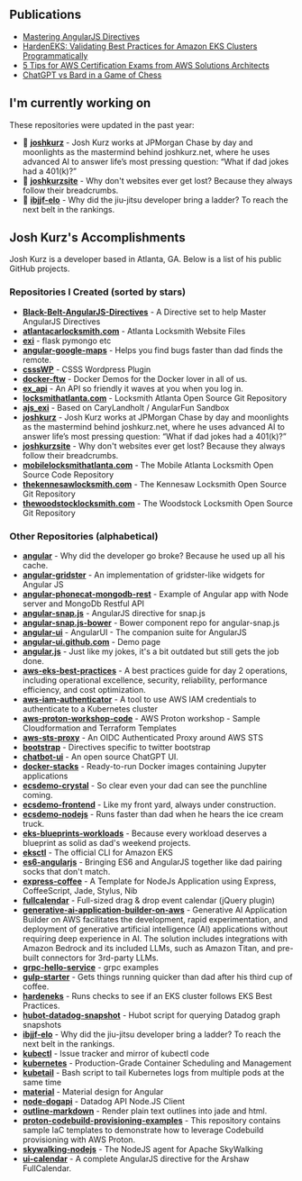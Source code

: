 ## Publications

- [Mastering AngularJS Directives](https://www.amazon.com/Mastering-AngularJS-Directives-Josh-Kurz/dp/178398158X/)
- [HardenEKS: Validating Best Practices for Amazon EKS Clusters Programmatically](https://aws.amazon.com/blogs/containers/hardeneks-validating-best-practices-for-amazon-eks-clusters-programmatically/)
- [5 Tips for AWS Certification Exams from AWS Solutions Architects](https://aws.amazon.com/blogs/training-and-certification/5-tips-for-aws-certification-exams-from-aws-solutions-architects/)
- [ChatGPT vs Bard in a Game of Chess](https://medium.com/@jkurz25/chatgpt-vs-bard-in-a-game-of-chess-b3bbd796bf76)

## I'm currently working on

These repositories were updated in the past year:

* 🚀 [**joshkurz**](https://github.com/joshkurz/joshkurz) - Josh Kurz works at JPMorgan Chase by day and moonlights as the mastermind behind joshkurz.net, where he uses advanced AI to answer life’s most pressing question: “What if dad jokes had a 401(k)?”
* 🚀 [**joshkurzsite**](https://github.com/joshkurz/joshkurzsite) - Why don't websites ever get lost? Because they always follow their breadcrumbs.
* 🚀 [**ibjjf-elo**](https://github.com/joshkurz/ibjjf-elo) - Why did the jiu-jitsu developer bring a ladder? To reach the next belt in the rankings.

## Josh Kurz's Accomplishments

Josh Kurz is a developer based in Atlanta, GA. Below is a list of his public GitHub projects.

### Repositories I Created (sorted by stars)
* [**Black-Belt-AngularJS-Directives**](https://github.com/joshkurz/Black-Belt-AngularJS-Directives) - A Directive set to help Master AngularJS Directives
* [**atlantacarlocksmith.com**](https://github.com/joshkurz/atlantacarlocksmith.com) - Atlanta Locksmith Website Files
* [**exi**](https://github.com/joshkurz/exi) - flask pymongo etc
* [**angular-google-maps**](https://github.com/joshkurz/angular-google-maps) - Helps you find bugs faster than dad finds the remote.
* [**csssWP**](https://github.com/joshkurz/csssWP) - CSSS Wordpress Plugin
* [**docker-ftw**](https://github.com/joshkurz/docker-ftw) - Docker Demos for the Docker lover in all of us.
* [**ex_api**](https://github.com/joshkurz/ex_api) - An API so friendly it waves at you when you log in.
* [**locksmithatlanta.com**](https://github.com/joshkurz/locksmithatlanta.com) - Locksmith Atlanta Open Source Git Repository
* [**ajs_exi**](https://github.com/joshkurz/ajs_exi) - Based on CaryLandholt / AngularFun Sandbox
* [**joshkurz**](https://github.com/joshkurz/joshkurz) - Josh Kurz works at JPMorgan Chase by day and moonlights as the mastermind behind joshkurz.net, where he uses advanced AI to answer life’s most pressing question: “What if dad jokes had a 401(k)?”
* [**joshkurzsite**](https://github.com/joshkurz/joshkurzsite) - Why don't websites ever get lost? Because they always follow their breadcrumbs.
* [**mobilelocksmithatlanta.com**](https://github.com/joshkurz/mobilelocksmithatlanta.com) - The Mobile Atlanta Locksmith Open Source Code Repository
* [**thekennesawlocksmith.com**](https://github.com/joshkurz/thekennesawlocksmith.com) - The Kennesaw Locksmith Open Source Git Repository
* [**thewoodstocklocksmith.com**](https://github.com/joshkurz/thewoodstocklocksmith.com) - The Woodstock Locksmith Open Source Git Repository

### Other Repositories (alphabetical)
* [**angular**](https://github.com/joshkurz/angular) - Why did the developer go broke? Because he used up all his cache.
* [**angular-gridster**](https://github.com/joshkurz/angular-gridster) - An implementation of gridster-like widgets for Angular JS
* [**angular-phonecat-mongodb-rest**](https://github.com/joshkurz/angular-phonecat-mongodb-rest) - Example of Angular app with Node server and MongoDb Restful API
* [**angular-snap.js**](https://github.com/joshkurz/angular-snap.js) - AngularJS directive for snap.js
* [**angular-snap.js-bower**](https://github.com/joshkurz/angular-snap.js-bower) - Bower component repo for angular-snap.js
* [**angular-ui**](https://github.com/joshkurz/angular-ui) - AngularUI - The companion suite for AngularJS
* [**angular-ui.github.com**](https://github.com/joshkurz/angular-ui.github.com) - Demo page
* [**angular.js**](https://github.com/joshkurz/angular.js) - Just like my jokes, it's a bit outdated but still gets the job done.
* [**aws-eks-best-practices**](https://github.com/joshkurz/aws-eks-best-practices) - A best practices guide for day 2 operations, including operational excellence, security, reliability, performance efficiency, and cost optimization.
* [**aws-iam-authenticator**](https://github.com/joshkurz/aws-iam-authenticator) - A tool to use AWS IAM credentials to authenticate to a Kubernetes cluster
* [**aws-proton-workshop-code**](https://github.com/joshkurz/aws-proton-workshop-code) - AWS Proton workshop - Sample Cloudformation and Terraform Templates
* [**aws-sts-proxy**](https://github.com/joshkurz/aws-sts-proxy) - An OIDC Authenticated Proxy around AWS STS
* [**bootstrap**](https://github.com/joshkurz/bootstrap) - Directives specific to twitter bootstrap
* [**chatbot-ui**](https://github.com/joshkurz/chatbot-ui) - An open source ChatGPT UI.
* [**docker-stacks**](https://github.com/joshkurz/docker-stacks) - Ready-to-run Docker images containing Jupyter applications
* [**ecsdemo-crystal**](https://github.com/joshkurz/ecsdemo-crystal) - So clear even your dad can see the punchline coming.
* [**ecsdemo-frontend**](https://github.com/joshkurz/ecsdemo-frontend) - Like my front yard, always under construction.
* [**ecsdemo-nodejs**](https://github.com/joshkurz/ecsdemo-nodejs) - Runs faster than dad when he hears the ice cream truck.
* [**eks-blueprints-workloads**](https://github.com/joshkurz/eks-blueprints-workloads) - Because every workload deserves a blueprint as solid as dad's weekend projects.
* [**eksctl**](https://github.com/joshkurz/eksctl) - The official CLI for Amazon EKS
* [**es6-angularjs**](https://github.com/joshkurz/es6-angularjs) - Bringing ES6 and AngularJS together like dad pairing socks that don't match.
* [**express-coffee**](https://github.com/joshkurz/express-coffee) - A Template for NodeJs Application using Express, CoffeeScript, Jade, Stylus, Nib
* [**fullcalendar**](https://github.com/joshkurz/fullcalendar) - Full-sized drag & drop event calendar (jQuery plugin)
* [**generative-ai-application-builder-on-aws**](https://github.com/joshkurz/generative-ai-application-builder-on-aws) - Generative AI Application Builder on AWS facilitates the development, rapid experimentation, and deployment of generative artificial intelligence (AI) applications without requiring deep experience in AI. The solution includes integrations with Amazon Bedrock and its included LLMs, such as Amazon Titan, and pre-built connectors for 3rd-party LLMs.
* [**grpc-hello-service**](https://github.com/joshkurz/grpc-hello-service) - grpc examples
* [**gulp-starter**](https://github.com/joshkurz/gulp-starter) - Gets things running quicker than dad after his third cup of coffee.
* [**hardeneks**](https://github.com/joshkurz/hardeneks) - Runs checks to see if an EKS cluster follows EKS Best Practices.
* [**hubot-datadog-snapshot**](https://github.com/joshkurz/hubot-datadog-snapshot) - Hubot script for querying Datadog graph snapshots
* [**ibjjf-elo**](https://github.com/joshkurz/ibjjf-elo) - Why did the jiu-jitsu developer bring a ladder? To reach the next belt in the rankings.
* [**kubectl**](https://github.com/joshkurz/kubectl) - Issue tracker and mirror of kubectl code
* [**kubernetes**](https://github.com/joshkurz/kubernetes) - Production-Grade Container Scheduling and Management
* [**kubetail**](https://github.com/joshkurz/kubetail) - Bash script to tail Kubernetes logs from multiple pods at the same time
* [**material**](https://github.com/joshkurz/material) - Material design for Angular
* [**node-dogapi**](https://github.com/joshkurz/node-dogapi) - Datadog API Node.JS Client
* [**outline-markdown**](https://github.com/joshkurz/outline-markdown) - Render plain text outlines into jade and html.
* [**proton-codebuild-provisioning-examples**](https://github.com/joshkurz/proton-codebuild-provisioning-examples) - This repository contains sample IaC templates to demonstrate how to leverage Codebuild provisioning with AWS Proton.
* [**skywalking-nodejs**](https://github.com/joshkurz/skywalking-nodejs) - The NodeJS agent for Apache SkyWalking
* [**ui-calendar**](https://github.com/joshkurz/ui-calendar) - A complete AngularJS directive for the Arshaw FullCalendar.

